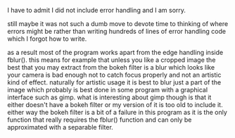 I have to admit I did not include error handling and I am sorry.

still maybe it was not such a dumb move to devote time to thinking of where errors might be rather than writing hundreds of lines of error handling code which I forgot how to write.

as a result most of the program works apart from the edge handling inside fblur(). this means for example that unless you like a cropped image the best that you may extract from the bokeh filter is a blur which looks like your camera is bad enough not to catch focus properly and not an artistic kind of effect. naturally for artistic usage it is best to blur just a part of the image which probably is best done in some program with a graphical interface such as gimp. what is interesting about gimp though is that it either doesn't have a bokeh filter or my version of it is too old to include it. either way the bokeh filter is a bit of a failure in this program as it is the only function that really requires the fblur() function and can only be approximated with a separable filter.
